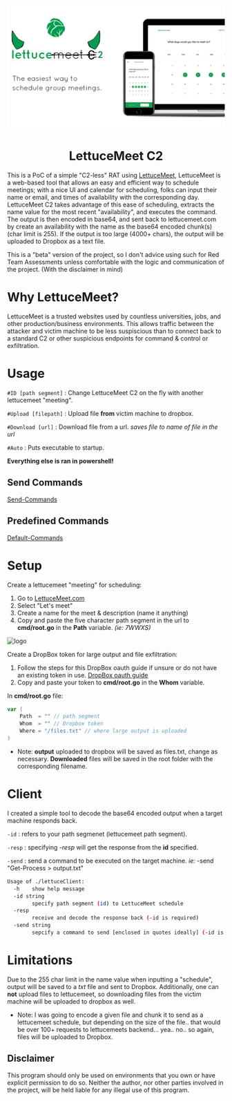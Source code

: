 <div align="center">

  <img src="assets/C2.png" alt="logo" width="auto" height="auto" />
  <h1>LettuceMeet C2</h1>
</div>
This is a PoC of a simple "C2-less" RAT using <a href="https://lettucemeet.com">LettuceMeet</a>, LettuceMeet is a web-based tool that allows an easy and efficient way to schedule meetings; with a nice UI and calendar for scheduling, folks can input their name or email, and times of availability with the corresponding day. LettuceMeet C2 takes advantage of this ease of scheduling, extracts the name value for the most recent "availability", and executes the command. The output is then encoded in base64, and sent back to lettucemeet.com by create an availability with the name as the base64 encoded chunk(s) (char limit is 255). If the output is too large (4000+ chars), the output will be uploaded to Dropbox as a text file.

This is a "beta" version of the project, so I don't advice using such for Red Team Assessments unless comfortable with the logic and communication of the project. (With the disclaimer in mind)

# Why LettuceMeet?
LettuceMeet is a trusted websites used by countless universities, jobs, and other production/business environments. This allows traffic between the attacker and victim machine to be less suspiscious than to connect back to a standard C2 or other suspicious endpoints for command & control or exfiltration.

# Usage
```#ID [path segment]``` : Change LettuceMeet C2 on the fly with another lettucemeet "meeting".

```#Upload [filepath]``` : Upload file **from** victim machine to dropbox.

```#Download [url]``` : Download file from a url. *saves file to name of file in the url*

```#Auto``` : Puts executable to startup.

**Everything else is ran in powershell!**

## Send Commands
[Send-Commands](https://github.com/user-attachments/assets/f24c069b-6ff6-4bbf-8f23-ce58ef428579)

## Predefined Commands
[Default-Commands](https://github.com/user-attachments/assets/3043d26f-d339-475a-9022-5b9381acf9e0)


# Setup
Create a lettucemeet "meeting" for scheduling: 
1. Go to <a href="https://lettucemeet.com">LettuceMeet.com</a>
2. Select "Let's meet"
3. Create a name for the meet & description (name it anything)
4. Copy and paste the five character path segment in the url to **cmd/root.go** in the **Path** variable. *(ie: 7WWXS)*
 <img src="assets/path-segment.png" alt="logo" width="auto" height="auto" />

Create a DropBox token for large output and file exfiltration:
1. Follow the steps for this DropBox oauth guide if unsure or do not have an existing token in use. <a href="https://lettucemeet.com">DropBox oauth guide</a>
2. Copy and paste your token to **cmd/root.go** in the **Whom** variable.

In **cmd/root.go** file:
```go
var (
	Path  = "" // path segment
	Whom  = "" // Dropbox token
	Where = "/files.txt" // where large output is uploaded
)
```

* Note: **output** uploaded to dropbox will be saved as files.txt, change as necessary. **Downloaded** files will be saved in the root folder with the corresponding filename.

# Client
I created a simple tool to decode the base64 encoded output when a target machine responds back.

```-id``` : refers to your path segmenet (lettucemeet path segment).

```-resp``` : specifying *-resp* will get the response from the **id** specified.

```-send``` : send a command to be executed on the target machine. *ie:* -send "Get-Process > output.txt"

```bash
Usage of ./lettuceClient:
  -h	show help message
  -id string
    	specify path segment (id) to LettuceMeet schedule
  -resp
    	receive and decode the response back (-id is required)
  -send string
    	sepcify a command to send [enclosed in quotes ideally] (-id is required)
```

# Limitations
Due to the 255 char limit in the name value when inputting a "schedule", output will be saved to a *txt* file and sent to Dropbox. Additionally, one can **not** upload files to lettucemeet, so downloading files from the victim machine will be uploaded to dropbox as well.
* Note: I was going to encode a given file and chunk it to send as a lettucemeet schedule, but depending on the size of the file.. that would be over 100+ requests to lettucemeets backend... yea.. no.. so again, files will be uploaded to Dropbox.

## Disclaimer
This program should only be used on environments that you own or have explicit permission to do so. Neither the author, nor other parties involved in the project, will be held liable for any illegal use of this program.
